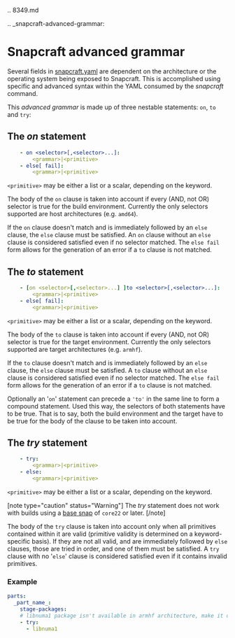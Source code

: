 .. 8349.md

.. _snapcraft-advanced-grammar:

# Snapcraft advanced grammar

Several fields in [snapcraft.yaml](the-snapcraft-yaml-schema.md) are dependent on the architecture or the operating system being exposed to Snapcraft. This is accomplished using specific and advanced syntax within the YAML consumed by the *snapcraft* command.

This *advanced grammar* is made up of three nestable statements: `on`, `to` and `try`:

## The *on* statement

```yaml
    - on <selector>[,<selector>...]:
        <grammar>|<primitive>
    - else[ fail]:
        <grammar>|<primitive>
```
`<primitive>` may be either a list or a scalar, depending on the keyword.

The body of the `on` clause is taken into account if every (AND, not OR) selector is true for the build environment. Currently the only selectors supported are host architectures (e.g. `amd64`).

If the `on` clause doesn't match and is immediately followed by an `else` clause, the `else` clause must be satisfied. An `on` clause without an `else` clause is considered satisfied even if no selector matched. The `else fail` form allows for the generation of an error if a `to` clause is not matched.

## The *to* statement

```yaml
    - [on <selector>[,<selector>...] ]to <selector>[,<selector>...]:
        <grammar>|<primitive>
    - else[ fail]:
        <grammar>|<primitive>
```

`<primitive>` may be either a list or a scalar, depending on the keyword.

The body of the `to` clause is taken into account if every (AND, not OR) selector is true for the target environment. Currently the only selectors supported are target architectures (e.g. `armhf`).

If the `to` clause doesn't match and is immediately followed by an `else` clause, the `else` clause must be satisfied. A `to` clause without an `else` clause is considered satisfied even if no selector matched. The `else fail` form allows for the generation of an error if a `to` clause is not matched.

Optionally an '`on`' statement can precede a `'to'` in the same line to form a compound statement. Used this way, the selectors of both statements have to be true. That is to say, both the build environment and the target have to be true for the body of the clause to be taken into account.

## The *try* statement


```yaml
    - try:
        <grammar>|<primitive>
    - else:
        <grammar>|<primitive>
```
`<primitive>` may be either a list or a scalar, depending on the keyword.


[note type="caution" status="Warning"]
The *try* statement does not work with builds using a [base snap](base-snaps.md) of `core22` or later.
[/note]


The body of the `try` clause is taken into account only when all primitives contained within it are valid (primitive validity is determined on a keyword-specific basis). If they are not all valid, and are immediately followed by `else` clauses, those are tried in order, and one of them must be satisfied. A `try` clause with no '`else`' clause is considered satisfied even if it contains invalid primitives.

### Example
```yaml
parts:
  _part_name_:
    stage-packages:
    # libnuma1 package isn't available in armhf architecture, make it optional
    - try:
      - libnuma1
```